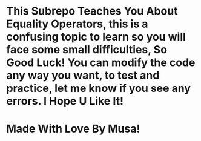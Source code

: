 # This Subrepo Teaches You About Equality Operators, this is a confusing topic to learn so you will face some small difficulties, So Good Luck! You can modify the code any way you want, to test and practice, let me know if you see any errors. I Hope U Like It!

# Made With Love By Musa!